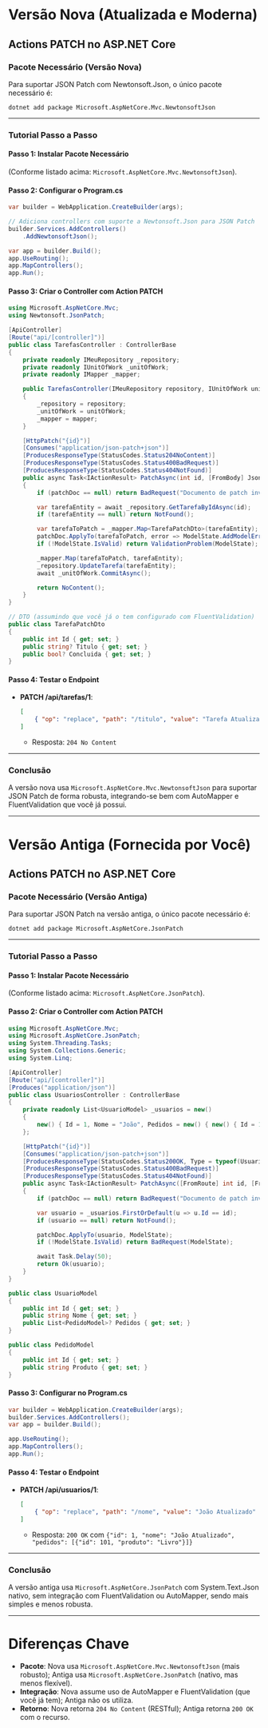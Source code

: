 

# Versão Nova (Atualizada e Moderna)

## Actions PATCH no ASP.NET Core

### Pacote Necessário (Versão Nova)
Para suportar JSON Patch com Newtonsoft.Json, o único pacote necessário é:
```
dotnet add package Microsoft.AspNetCore.Mvc.NewtonsoftJson
```

---

### Tutorial Passo a Passo

#### Passo 1: Instalar Pacote Necessário
(Conforme listado acima: `Microsoft.AspNetCore.Mvc.NewtonsoftJson`).

#### Passo 2: Configurar o Program.cs
```csharp
var builder = WebApplication.CreateBuilder(args);

// Adiciona controllers com suporte a Newtonsoft.Json para JSON Patch
builder.Services.AddControllers()
    .AddNewtonsoftJson();

var app = builder.Build();
app.UseRouting();
app.MapControllers();
app.Run();
```

#### Passo 3: Criar o Controller com Action PATCH
```csharp
using Microsoft.AspNetCore.Mvc;
using Newtonsoft.JsonPatch;

[ApiController]
[Route("api/[controller]")]
public class TarefasController : ControllerBase
{
    private readonly IMeuRepository _repository;
    private readonly IUnitOfWork _unitOfWork;
    private readonly IMapper _mapper;

    public TarefasController(IMeuRepository repository, IUnitOfWork unitOfWork, IMapper mapper)
    {
        _repository = repository;
        _unitOfWork = unitOfWork;
        _mapper = mapper;
    }

    [HttpPatch("{id}")]
    [Consumes("application/json-patch+json")]
    [ProducesResponseType(StatusCodes.Status204NoContent)]
    [ProducesResponseType(StatusCodes.Status400BadRequest)]
    [ProducesResponseType(StatusCodes.Status404NotFound)]
    public async Task<IActionResult> PatchAsync(int id, [FromBody] JsonPatchDocument<TarefaPatchDto>? patchDoc)
    {
        if (patchDoc == null) return BadRequest("Documento de patch inválido");

        var tarefaEntity = await _repository.GetTarefaByIdAsync(id);
        if (tarefaEntity == null) return NotFound();

        var tarefaToPatch = _mapper.Map<TarefaPatchDto>(tarefaEntity);
        patchDoc.ApplyTo(tarefaToPatch, error => ModelState.AddModelError("", error.ErrorMessage));
        if (!ModelState.IsValid) return ValidationProblem(ModelState);

        _mapper.Map(tarefaToPatch, tarefaEntity);
        _repository.UpdateTarefa(tarefaEntity);
        await _unitOfWork.CommitAsync();

        return NoContent();
    }
}

// DTO (assumindo que você já o tem configurado com FluentValidation)
public class TarefaPatchDto
{
    public int Id { get; set; }
    public string? Titulo { get; set; }
    public bool? Concluida { get; set; }
}
```

#### Passo 4: Testar o Endpoint
- **PATCH /api/tarefas/1**:
  ```json
  [
      { "op": "replace", "path": "/titulo", "value": "Tarefa Atualizada" }
  ]
  ```
  - Resposta: `204 No Content`

---

### Conclusão
A versão nova usa `Microsoft.AspNetCore.Mvc.NewtonsoftJson` para suportar JSON Patch de forma robusta, integrando-se bem com AutoMapper e FluentValidation que você já possui.

---

# Versão Antiga (Fornecida por Você)

## Actions PATCH no ASP.NET Core

### Pacote Necessário (Versão Antiga)
Para suportar JSON Patch na versão antiga, o único pacote necessário é:
```
dotnet add package Microsoft.AspNetCore.JsonPatch
```

---

### Tutorial Passo a Passo

#### Passo 1: Instalar Pacote Necessário
(Conforme listado acima: `Microsoft.AspNetCore.JsonPatch`).

#### Passo 2: Criar o Controller com Action PATCH
```csharp
using Microsoft.AspNetCore.Mvc;
using Microsoft.AspNetCore.JsonPatch;
using System.Threading.Tasks;
using System.Collections.Generic;
using System.Linq;

[ApiController]
[Route("api/[controller]")]
[Produces("application/json")]
public class UsuariosController : ControllerBase
{
    private readonly List<UsuarioModel> _usuarios = new()
    {
        new() { Id = 1, Nome = "João", Pedidos = new() { new() { Id = 101, Produto = "Livro" } } }
    };

    [HttpPatch("{id}")]
    [Consumes("application/json-patch+json")]
    [ProducesResponseType(StatusCodes.Status200OK, Type = typeof(UsuarioModel))]
    [ProducesResponseType(StatusCodes.Status400BadRequest)]
    [ProducesResponseType(StatusCodes.Status404NotFound)]
    public async Task<IActionResult> PatchAsync([FromRoute] int id, [FromBody] JsonPatchDocument<UsuarioModel> patchDoc)
    {
        if (patchDoc == null) return BadRequest("Documento de patch inválido");

        var usuario = _usuarios.FirstOrDefault(u => u.Id == id);
        if (usuario == null) return NotFound();

        patchDoc.ApplyTo(usuario, ModelState);
        if (!ModelState.IsValid) return BadRequest(ModelState);

        await Task.Delay(50);
        return Ok(usuario);
    }
}

public class UsuarioModel
{
    public int Id { get; set; }
    public string Nome { get; set; }
    public List<PedidoModel>? Pedidos { get; set; }
}

public class PedidoModel
{
    public int Id { get; set; }
    public string Produto { get; set; }
}
```

#### Passo 3: Configurar no Program.cs
```csharp
var builder = WebApplication.CreateBuilder(args);
builder.Services.AddControllers();
var app = builder.Build();

app.UseRouting();
app.MapControllers();
app.Run();
```

#### Passo 4: Testar o Endpoint
- **PATCH /api/usuarios/1**:
  ```json
  [
      { "op": "replace", "path": "/nome", "value": "João Atualizado" }
  ]
  ```
  - Resposta: `200 OK` com `{"id": 1, "nome": "João Atualizado", "pedidos": [{"id": 101, "produto": "Livro"}]}`

---

### Conclusão
A versão antiga usa `Microsoft.AspNetCore.JsonPatch` com System.Text.Json nativo, sem integração com FluentValidation ou AutoMapper, sendo mais simples e menos robusta.

---

# Diferenças Chave
- **Pacote**: Nova usa `Microsoft.AspNetCore.Mvc.NewtonsoftJson` (mais robusto); Antiga usa `Microsoft.AspNetCore.JsonPatch` (nativo, mas menos flexível).
- **Integração**: Nova assume uso de AutoMapper e FluentValidation (que você já tem); Antiga não os utiliza.
- **Retorno**: Nova retorna `204 No Content` (RESTful); Antiga retorna `200 OK` com o recurso.

